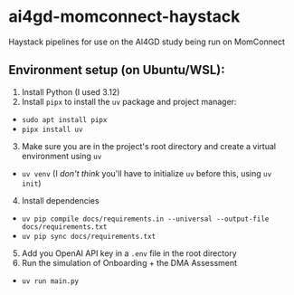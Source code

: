 # ai4gd-momconnect-haystack
Haystack pipelines for use on the AI4GD study being run on MomConnect

## Environment setup (on Ubuntu/WSL):
1. Install Python (I used 3.12)
2. Install `pipx` to install the `uv` package and project manager:
  - `sudo apt install pipx`
  - `pipx install uv`
3. Make sure you are in the project's root directory and create a virtual environment using `uv`
  - `uv venv` (I _don't think_ you'll have to initialize `uv` before this, using `uv init`)
4. Install dependencies
  - `uv pip compile docs/requirements.in --universal --output-file docs/requirements.txt`
  - `uv pip sync docs/requirements.txt`
5. Add you OpenAI API key in a `.env` file in the root directory
5. Run the simulation of Onboarding + the DMA Assessment
  - `uv run main.py`

